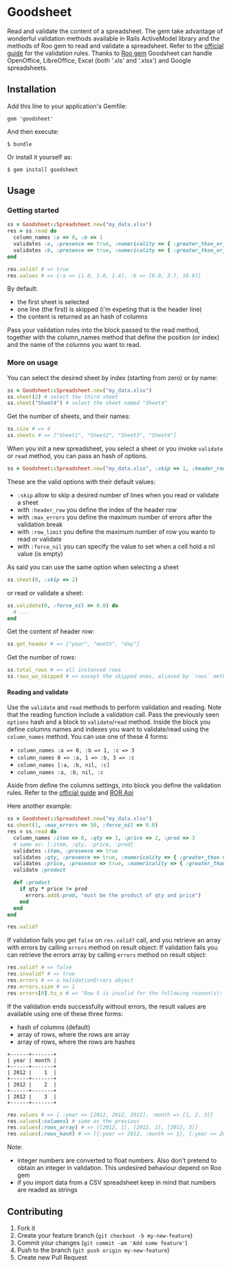 # Goodsheet

Read and validate the content of a spreadsheet.
The gem take advantage of wonderful validation methods available in Rails ActiveModel library and the methods of Roo gem to read and validate a spreadsheet.
Refer to the [official guide](http://guides.rubyonrails.org/active_record_validations.html) for the validation rules.
Thanks to [Roo gem](https://github.com/Empact/roo) Goodsheet can handle OpenOffice, LibreOffice, Excel (both '.xls' and '.xlsx') and Google spreadsheets.


## Installation

Add this line to your application's Gemfile:

    gem 'goodsheet'

And then execute:

    $ bundle

Or install it yourself as:

    $ gem install goodsheet

## Usage

### Getting started

```ruby
ss = Goodsheet::Spreadsheet.new("my_data.xlsx")
res = ss.read do
  column_names :a => 0, :b => 1
  validates :a, :presence => true, :numericality => { :greater_than_or_equal_to => 0.0, :less_than_or_equal_to => 10 }
  validates :b, :presence => true, :numericality => { :greater_than_or_equal_to => 0.0, :less_than_or_equal_to => 100 }
end

res.valid? # => true
res.values # => {:a => [1.0, 1.0, 1.4], :b => [0.0, 3.7, 10.9]}
```

By default:
* the first sheet is selected
* one line (the first) is skipped (i'm expeting that is the header line)
* the content is returned as an hash of columns

Pass your validation rules into the block passed to the read method, together with the column_names method that define the position (or index) and the name of the columns you want to read.

### More on usage

You can select the desired sheet by index (starting from zero) or by name:
```ruby
ss = Goodsheet::Spreadsheet.new("my_data.xlsx")
ss.sheet(2) # select the third sheet
ss.sheet("Sheet4") # select the sheet named "Sheet4"
```

Get the number of sheets, and their names:
```ruby
ss.size # => 4
ss.sheets # => ["Sheet1", "Sheet2", "Sheet3", "Sheet4"]
```

When you init a new spreadsheet, you select a sheet or you invoke `validate` or `read` method, you can pass an hash of options.
```ruby
ss = Goodsheet::Spreadsheet.new("my_data.xlsx", :skip => 1, :header_row => 0, :max_errors => 0, :row_limit => 0, :force_nil => nil )
```
These are the valid options with their default values:
- `:skip` allow to skip a desired number of lines when you read or validate a sheet 
- with `:header_row` you define the index of the header row
- with `:max_errors` you define the maximum number of errors after the validation break
- with `:row_limit` you define the maximum number of row you wanto to read or validate
- with `:force_nil` you can specify the value to set when a cell hold a nil value (is empty)

As said you can use the same option when selecting a sheet
```ruby
ss.sheet(0, :skip => 2)
```
or read or validate a sheet:
```ruby
ss.validate(0, :force_nil => 0.0) do
  # ...
end
```

Get the content of header row:
```ruby
ss.get_header # => ["year", "month", "day"]
```

Get the number of rows:
```ruby
ss.total_rows # => all instanced rows
ss.rows_wo_skipped # => except the skipped ones, aliased by `rows` method
```

#### Reading and validate

Use the `validate` and `read` methods to perform validation and reading. Note that the reading function include a validation call.
Pass the previously seen `options` hash and a block to `validate`/`read` method.
Inside the block you define columns names and indexes you want to validate/read using the `column_names` method. You can use one of these 4 forms:
- `column_names :a => 0, :b => 1, :c => 3`
- `column_names 0 => :a, 1 => :b, 3 => :c`
- `column_names [:a, :b, nil, :c]`
- `column_names :a, :b, nil, :c`

Aside from define the columns settings, into block you define the validation rules. 
Refer to the [official guide](http://guides.rubyonrails.org/active_record_validations.html) and [ROR Api](http://api.rubyonrails.org/classes/ActiveModel/Validations/ClassMethods.html)


Here another example:
```ruby
ss = Goodsheet::Spreadsheet.new("my_data.xlsx")
ss.sheet(1, :max_errors => 50, :force_nil => 0.0)
res = ss.read do
  column_names :item => 0, :qty => 1, :price => 2, :prod => 3
  # same as: [:item, :qty, :price, :prod]
  validates :item, :presence => true
  validates :qty, :presence => true, :numericality => { :greater_than => 0.0}
  validates :price, :presence => true, :numericality => { :greater_than => 0.0}
  validate :product

  def :product
    if qty * price != prod
      errors.add(:prod, "must be the product of qty and price")
    end
  end
end

res.valid?
```

If validation fails you get `false` on `res.valid?` call, and you retrieve an array with errors by calling `errors` method on result object:
If validation fails you can retrieve the errors array by calling `errors` method on result object:

```ruby
res.valid? # => false
res.invalid? # => true
res.errors # => a ValidationErrors object
res.errors.size # => 1
res.errors[0].to_s # => "Row 5 is invalid for the following reason(s): Year is not a number, Month is not a number"
```

If the validation ends successfully without errors, the result values are available using one of these three forms:
- hash of columns (default)
- array of rows, where the rows are array
- array of rows, where the rows are hashes


```
+------+-------+
| year | month |
+------+-------+
| 2012 |    1  |
+------+-------+
| 2012 |    2  |
+------+-------+
| 2012 |    3  |
+------+-------+
```

```ruby
res.values # => { :year => [2012, 2012, 2012], :month => [1, 2, 3]}
res.values(:columns) # same as the previous 
res.values(:rows_array) # => [[2012, 1], [2012, 2], [2012, 3]]
res.values(:rows_hash) # => [{:year => 2012, :month => 1}, {:year => 2012, :month => 2}, {:year => 2012, :month => 3}]
```



Note:
* integer numbers are converted to float numbers. Also don't pretend to obtain an integer in validation. This undesired behaviour depend on Roo gem
* if you import data from a CSV spreadsheet keep in mind that numbers are readed as strings




## Contributing

1. Fork it
2. Create your feature branch (`git checkout -b my-new-feature`)
3. Commit your changes (`git commit -am 'Add some feature'`)
4. Push to the branch (`git push origin my-new-feature`)
5. Create new Pull Request
